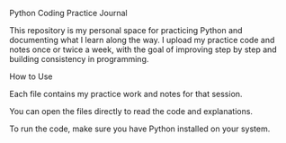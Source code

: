 Python Coding Practice Journal

This repository is my personal space for practicing Python and documenting what I learn along the way. I upload my practice code and notes once or twice a week, with the goal of improving step by step and building consistency in programming.

How to Use

Each file contains my practice work and notes for that session.

You can open the files directly to read the code and explanations.

To run the code, make sure you have Python installed on your system.